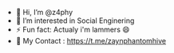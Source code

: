 - 👋 Hi, I’m @z4phy
- 👀 I’m interested in Social Enginering
- ⚡ Fun fact: Actualy i'm lammers 😄
- 📩 My Contact : https://t.me/zaynphantomhive

<!---
z4phyr/z4phyr is a ✨ special ✨ repository because its `README.md` (this file) appears on your GitHub profile.
You can click the Preview link to take a look at your changes.
--->
